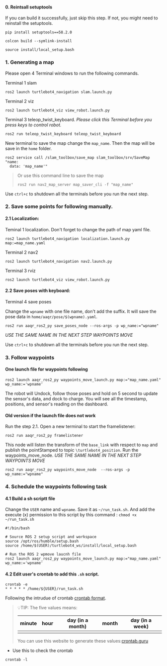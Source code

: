 #### 0. Reintsall setuptools

If you can build it successfully, just skip this step. If not, you might need to reinstall the setuptools.

```
pip install setuptools==58.2.0
```

```
colcon build --symlink-install
```

```
source install/local_setup.bash
```

### 1. Generating a map

Please open 4 Terminal windows to run the following commands.

Terminal 1 slam

```
ros2 launch turtlebot4_navigation slam.launch.py
```

Terminal 2 viz

```
ros2 launch turtlebot4_viz view_robot.launch.py
```

Terminal 3 teleop_twist_keyboard.  *Please click this Terminal before you press keys to control robot.*

```
ros2 run teleop_twist_keyboard teleop_twist_keyboard
```

New terminal to save the map change the `map_name`. Then the map will be save in the `home` folder.

```
ros2 service call /slam_toolbox/save_map slam_toolbox/srv/SaveMap "name:
  data: 'map_name'"
```

> Or use this command line to save the map
>
> ```
> ros2 run nav2_map_server map_saver_cli -f "map_name"
> ```

Use `ctrl+c` to shutdown all the terminals before you run the next step.

### 2. Save some points for following manually.

#### 2.1 Localization:

Teminal 1 localization. Don't forget to change the path of map yaml file.

```
ros2 launch turtlebot4_navigation localization.launch.py map:=map_name.yaml
```

Terminal 2 nav2

```
ros2 launch turtlebot4_navigation nav2.launch.py
```

Terminal 3 rviz

```
ros2 launch turtlebot4_viz view_robot.launch.py
```

#### 2.2 Save poses with keyboard:

Terminal 4  save poses

Change the `wpname` with one file name, don't add the suffix. It will save the pose data in `home/aaqr/pose/$(wpname).yaml`.

```
ros2 run aaqr_ros2_py save_poses_node --ros-args -p wp_name:="wpname"
```

*USE THE SAME NAME IN THE NEXT STEP WAYPOINTS MOVE*

Use `ctrl+c` to shutdown all the terminals before you run the next step.

### 3. Follow waypoints

#### One launch file for waypoints following

```
ros2 launch aaqr_ros2_py waypoints_move_launch.py map:="map_name.yaml" wp_name:='wpname'
```

The robot will Undock, follow those poses and hold on 5 second to update the sensor's data, and dock  to charge. You will see all the timestamp, positions, and sensor's reading on the dashboard.

#### Old version if the launch file does not work

Run the step 2.1. Open a new terminal to start the framelistener:

```
ros2 run aaqr_ros2_py framelistener
```

This node will listen the transform of the `base_link` with respect to `map` and publish the pointStamped to topic `\turtlebot4_position`. Run the waypoints_move_node. *USE THE SAME NAME IN THE NEXT STEP WAYPOINTS MOVE*

```
ros2 run aaqr_ros2_py waypoints_move_node  --ros-args -p wp_name:="wpname"
```

### 4. Schedule the waypoints following task

#### 4.1 Build a sh scriptt file

Change the `USER` name and `wpname`. Save it as `~/run_task.sh`. And add the execute (x) permission to this script by this command : `chmod +x ~/run_task.sh`

```shell
#!/bin/bash

# Source ROS 2 setup script and workspace
source /opt/ros/humble/setup.bash
source /home/$(USER)/turtlebot4_ws/install/local_setup.bash

# Run the ROS 2 wpmove laucnh file
ros2 launch aaqr_ros2_py waypoints_move_launch.py map:="map_name.yaml" wp_name:='wpname'
```

#### 4.2 Edit user's crontab to add this `.sh` script.

```
crontab -e
* * * * * /home/${USER}/run_task.sh
```

Following the intrudue of crontab [crontab format](https://www.ibm.com/docs/en/db2oc?topic=task-unix-cron-format).

> 💡TIP:
> The five values means:
>
>
> | minute | hour | day (in a month) | month | day (in a week) |
> | ------ | ---- | ---------------- | ----- | --------------- |
> |        |      |                  |       |                 |
>
> You can use this website to generate these values:[crontab.guru](https://crontab.guru/)

- Use this to check the crontab

```
crontab -l
```

